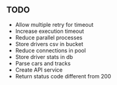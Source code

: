 ## TODO

- Allow multiple retry for timeout
- Increase execution timeout
- Reduce parallel processes
- Store drivers csv in bucket
- Reduce connections in pool
- Store driver stats in db
- Parse cars and tracks
- Create API service
- Return status code different from 200
